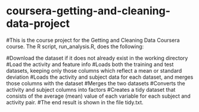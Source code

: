 # coursera-getting-and-cleaning-data-project
#This is the course project for the Getting and Cleaning Data Coursera course. The R script, run_analysis.R, does the following:

#Download the dataset if it does not already exist in the working directory
#Load the activity and feature info
#Loads both the training and test datasets, keeping only those columns which reflect a mean or standard deviation
#Loads the activity and subject data for each dataset, and merges those columns with the dataset
#Merges the two datasets
#Converts the activity and subject columns into factors
#Creates a tidy dataset that consists of the average (mean) value of each variable for each subject and activity pair.
#The end result is shown in the file tidy.txt.
